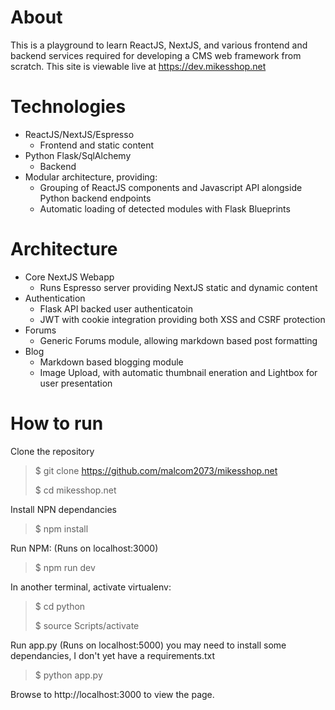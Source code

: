 About
===============
This is a playground to learn ReactJS, NextJS, and various frontend and backend services required for developing a CMS web framework from scratch. This site is viewable live at https://dev.mikesshop.net

Technologies
==============
* ReactJS/NextJS/Espresso
  * Frontend and static content
* Python Flask/SqlAlchemy
  * Backend
* Modular architecture, providing:
  * Grouping of ReactJS components and Javascript API alongside Python backend endpoints
  * Automatic loading of detected modules with Flask Blueprints

Architecture
===============

* Core NextJS Webapp
  * Runs Espresso server providing NextJS static and dynamic content
* Authentication
  * Flask API backed user authenticatoin
  * JWT with cookie integration providing both XSS and CSRF protection
* Forums
  * Generic Forums module, allowing markdown based post formatting
* Blog
  * Markdown based blogging module
  * Image Upload, with automatic thumbnail eneration and Lightbox for user presentation
  
How to run
===============
Clone the repository
>$ git clone https://github.com/malcom2073/mikesshop.net
>
> $ cd mikesshop.net

Install NPN dependancies

> $ npm install

Run NPM: (Runs on localhost:3000)

> $ npm run dev

In another terminal, activate virtualenv:

> $ cd python
>
> $ source Scripts/activate

Run app.py (Runs on localhost:5000) you may need to install some dependancies, I don't yet have a requirements.txt

> $ python app.py

Browse to http://localhost:3000 to view the page.
